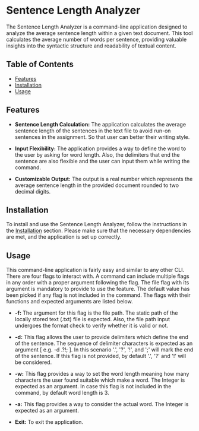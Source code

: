 # Sentence Length Analyzer

The Sentence Length Analyzer is a command-line application designed to analyze the average sentence length within a given text document. This tool calculates the average number of words per sentence, providing valuable insights into the syntactic structure and readability of textual content.


## Table of Contents
- [Features](#features)
- [Installation](#installation)
- [Usage](#usage)

## Features

- **Sentence Length Calculation:** The application calculates the average sentence length of the sentences in the text file to avoid run-on sentences in the assignment. So that user can better their writing style.
  
- **Input Flexibility:** The application provides a way to define the word to the user by asking for word length. Also, the delimiters that end the sentence are also flexible and the user can input them while writing the command.

- **Customizable Output:** The output is a real number which represents the average sentence length in the provided document rounded to two decimal digits.

## Installation

To install and use the Sentence Length Analyzer, follow the instructions in the [Installation](#installation) section. Please make sure that the necessary dependencies are met, and the application is set up correctly.

## Usage

This command-line application is fairly easy and similar to any other CLI. There are four flags to interact with. A command can include multiple flags in any order with a proper argument following the flag. The file flag with its argument is mandatory to provide to use the feature. The default value has been picked if any flag is not included in the command. The flags with their functions and expected arguments are listed below.
        
- **-f:**  The argument for this flag is the file path. The static path of the locally stored text (.txt) file is expected. Also, the file path input undergoes the format check to verify whether it is valid or not.
  
- **-d:**  This flag allows the user to provide delimiters which define the end of the sentence. The sequence of delimiter characters is expected as an argument [ e.g. -d .?!; ]. In this scenario '.', '?', '!', and ';' will mark the end of the sentence. If this flag is not provided, by default '.', '?' and '!' will be considered.

- **-w:** This flag provides a way to set the word length meaning how many characters the user found suitable which make a word. The Integer is expected as an argument. In case this flag is not included in the command, by default word length is 3.

- **-a:** This flag provides a way to consider the actual word. The Integer is expected as an argument.
  
- **Exit:** To exit the application.
